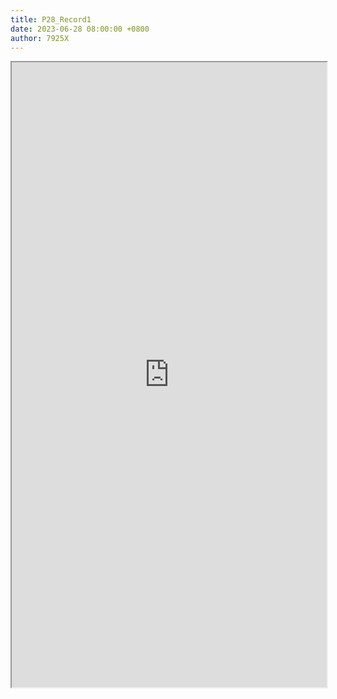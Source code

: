 ```yaml
---
title: P28_Record1
date: 2023-06-28 08:00:00 +0800
author: 7925X
---
```


<iframe src="https://y.dialwo.com/7925X2024/20230628-P28_Record1.pdf" width="100%" height="1000px"></iframe>
